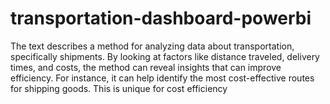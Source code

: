 # transportation-dashboard-powerbi
The text describes a method for analyzing data about transportation, specifically shipments. By looking at factors like distance traveled, delivery times, and costs, the method can reveal insights that can improve efficiency. For instance, it can help identify the most cost-effective routes for shipping goods.  This is unique for cost efficiency

